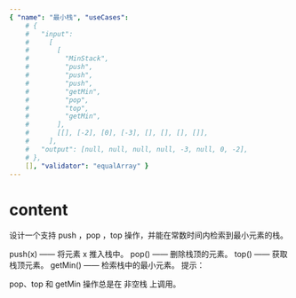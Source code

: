 ```yaml
---
{ "name": "最小栈", "useCases":
    # {
    #   "input":
    #     [
    #       [
    #         "MinStack",
    #         "push",
    #         "push",
    #         "push",
    #         "getMin",
    #         "pop",
    #         "top",
    #         "getMin",
    #       ],
    #       [[], [-2], [0], [-3], [], [], [], []],
    #     ],
    #   "output": [null, null, null, null, -3, null, 0, -2],
    # },
    [], "validator": "equalArray" }
---
```


# content

设计一个支持 push ，pop ，top 操作，并能在常数时间内检索到最小元素的栈。

push(x) —— 将元素 x 推入栈中。
pop() —— 删除栈顶的元素。
top() —— 获取栈顶元素。
getMin() —— 检索栈中的最小元素。
提示：

pop、top 和 getMin 操作总是在 非空栈 上调用。
